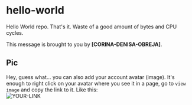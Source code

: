 # hello-world

Hello World repo. That's it. Waste of a good amount of bytes and CPU cycles.

This message is brought to you by **[CORINA-DENISA-OBREJA]**.

## Pic

Hey, guess what... you can also add your account avatar (image). It's enough to right click on your avatar where you see it in a page, go to `view image` and copy the link to it.
Like this:  
![YOUR-LINK](https://avatars.githubusercontent.com/u/63784730?v=4)
